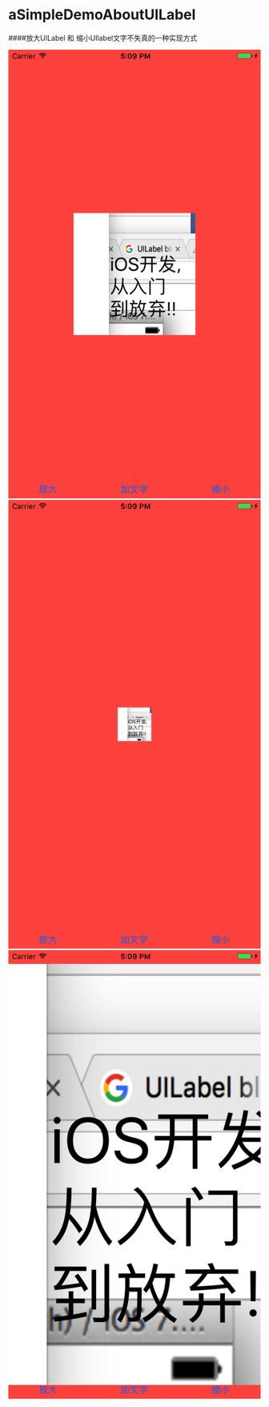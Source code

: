 # aSimpleDemoAboutUILabel


####放大UILabel 和 缩小UIlabel文字不失真的一种实现方式

![image](https://github.com/coderAs7/aSimpleDemoAboutUILabel/blob/master/1.png)
![image](https://github.com/coderAs7/aSimpleDemoAboutUILabel/blob/master/2.png)
![image](https://github.com/coderAs7/aSimpleDemoAboutUILabel/blob/master/3.png)
